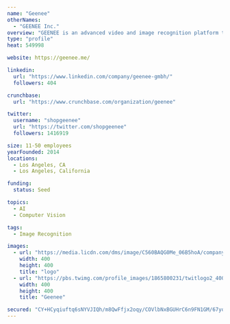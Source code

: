 ```yaml
---
name: "Geenee"
otherNames:
  - "GEENEE Inc."
overview: "GEENEE is an advanced video and image recognition platform that uses patented technology to deliver dynamic, curated content into the moments of daily life."
type: "profile"
heat: 549998

website: https://geenee.me/

linkedin:
  url: "https://www.linkedin.com/company/geenee-gmbh/"
  followers: 404

crunchbase:
  url: "https://www.crunchbase.com/organization/geenee"

twitter:
  username: "shopgeenee"
  url: "https://twitter.com/shopgeenee"
  followers: 1416919

size: 11-50 employees
yearFounded: 2014
locations:
  - Los Angeles, CA
  - Los Angeles, California

funding:
  status: Seed

topics:
  - AI
  - Computer Vision

tags:
  - Image Recognition

images:
  - url: "https://media.licdn.com/dms/image/C560BAQG0Me_06B5hoA/company-logo_400_400/0?e=1582156800&v=beta&t=Y7nhVCL7jLwyb8LDnSePod8Mpa6Wbod9-OkPiaHZTJ4"
    width: 400
    height: 400
    title: "logo"
  - url: "https://pbs.twimg.com/profile_images/1865800231/twitlogo2_400x400.png"
    width: 400
    height: 400
    title: "Geenee"

secured: "CY+HCyqiuftq6sNYVJIQh/m8QwFfjx2oqy/COVlbNxBGUHrC6n9FN1GM/67yqdMUghy0AQQJVpi8wtdsy0ZhYQfNwSKd2UsoonAxhumBaf22EDJ4a67cP8VDo2s8jzPRZ0VAbIolfSOeXxhtJABfVpEt1z/3eBY5pvvci6SyS8iPeKYDPSQIFVfd0rDlcwcr7t+2Uro926+Y7bXj6vNqlKrqDmkODXsUnx0JXOJGiXqezIOzMY8N7K6Jjk55vlblqyUPG5uvSb9ko5jWZwqn4Q==;mg4dpL5h4dGgjmuJBIXWfw=="
---
```


